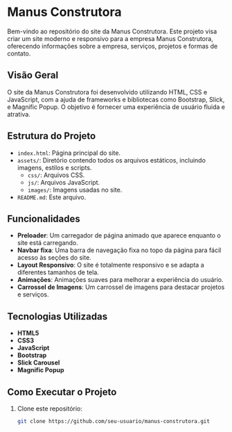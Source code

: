 # Manus Construtora

Bem-vindo ao repositório do site da Manus Construtora. Este projeto visa criar um site moderno e responsivo para a empresa Manus Construtora, oferecendo informações sobre a empresa, serviços, projetos e formas de contato.

## Visão Geral

O site da Manus Construtora foi desenvolvido utilizando HTML, CSS e JavaScript, com a ajuda de frameworks e bibliotecas como Bootstrap, Slick, e Magnific Popup. O objetivo é fornecer uma experiência de usuário fluida e atrativa.

## Estrutura do Projeto

- `index.html`: Página principal do site.
- `assets/`: Diretório contendo todos os arquivos estáticos, incluindo imagens, estilos e scripts.
  - `css/`: Arquivos CSS.
  - `js/`: Arquivos JavaScript.
  - `images/`: Imagens usadas no site.
- `README.md`: Este arquivo.

## Funcionalidades

- **Preloader**: Um carregador de página animado que aparece enquanto o site está carregando.
- **Navbar fixa**: Uma barra de navegação fixa no topo da página para fácil acesso às seções do site.
- **Layout Responsivo**: O site é totalmente responsivo e se adapta a diferentes tamanhos de tela.
- **Animações**: Animações suaves para melhorar a experiência do usuário.
- **Carrossel de Imagens**: Um carrossel de imagens para destacar projetos e serviços.

## Tecnologias Utilizadas

- **HTML5**
- **CSS3**
- **JavaScript**
- **Bootstrap**
- **Slick Carousel**
- **Magnific Popup**

## Como Executar o Projeto

1. Clone este repositório:
   ```bash
   git clone https://github.com/seu-usuario/manus-construtora.git


